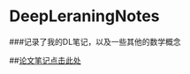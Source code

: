# DeepLeraningNotes
###记录了我的DL笔记，以及一些其他的数学概念

##[论文笔记点击此处](https://github.com/sssste/DeepLeraningNotes/wiki)
